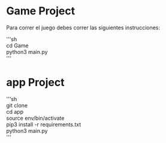 # Game Project  

Para correr el juego debes correr las siguientes instrucciones:  

'''sh  
cd Game  
python3 main.py  
'''  

# app Project  

'''sh  
git clone  
cd app  
source env/bin/activate  
pip3 install -r requirements.txt  
python3 main.py  
'''  